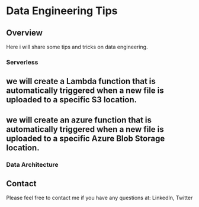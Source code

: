 # Data Engineering Tips

## Overview

Here i will share some tips and tricks on data engineering.

### Serverless 

## we will create a Lambda function that is automatically triggered when a new file is uploaded to a specific S3 location.

## we will create an azure function that is automatically triggered when a new file is uploaded to a specific Azure Blob Storage location.

### Data Architecture


## Contact

Please feel free to contact me if you have any questions at: LinkedIn, Twitter
